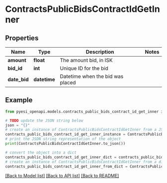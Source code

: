 # ContractsPublicBidsContractIdGetInner


## Properties

Name | Type | Description | Notes
------------ | ------------- | ------------- | -------------
**amount** | **float** | The amount bid, in ISK | 
**bid_id** | **int** | Unique ID for the bid | 
**date_bid** | **datetime** | Datetime when the bid was placed | 

## Example

```python
from pyesi_openapi.models.contracts_public_bids_contract_id_get_inner import ContractsPublicBidsContractIdGetInner

# TODO update the JSON string below
json = "{}"
# create an instance of ContractsPublicBidsContractIdGetInner from a JSON string
contracts_public_bids_contract_id_get_inner_instance = ContractsPublicBidsContractIdGetInner.from_json(json)
# print the JSON string representation of the object
print(ContractsPublicBidsContractIdGetInner.to_json())

# convert the object into a dict
contracts_public_bids_contract_id_get_inner_dict = contracts_public_bids_contract_id_get_inner_instance.to_dict()
# create an instance of ContractsPublicBidsContractIdGetInner from a dict
contracts_public_bids_contract_id_get_inner_from_dict = ContractsPublicBidsContractIdGetInner.from_dict(contracts_public_bids_contract_id_get_inner_dict)
```
[[Back to Model list]](../README.md#documentation-for-models) [[Back to API list]](../README.md#documentation-for-api-endpoints) [[Back to README]](../README.md)


